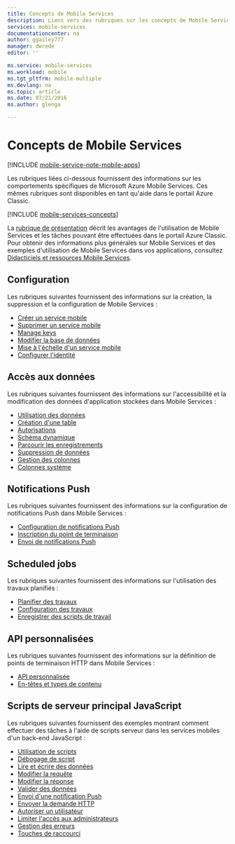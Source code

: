 ```yaml
---
title: Concepts de Mobile Services
description: Liens vers des rubriques sur les concepts de Mobile Services dans le volet d'aide dans le portail Azure Classic.
services: mobile-services
documentationcenter: na
author: ggailey777
manager: dwrede
editor: ''

ms.service: mobile-services
ms.workload: mobile
ms.tgt_pltfrm: mobile-multiple
ms.devlang: na
ms.topic: article
ms.date: 07/21/2016
ms.author: glenga

---
```

# Concepts de Mobile Services
[!INCLUDE [mobile-service-note-mobile-apps](../../includes/mobile-services-note-mobile-apps.md)]

Les rubriques liées ci-dessous fournissent des informations sur les comportements spécifiques de Microsoft Azure Mobile Services. Ces mêmes rubriques sont disponibles en tant qu'aide dans le portail Azure Classic.

[!INCLUDE [mobile-services-concepts](../../includes/mobile-services-concepts.md)]

La [rubrique de présentation](https://msdn.microsoft.com/library/azure/jj193167.aspx) décrit les avantages de l'utilisation de Mobile Services et les tâches pouvant être effectuées dans le portail Azure Classic. Pour obtenir des informations plus générales sur Mobile Services et des exemples d'utilisation de Mobile Services dans vos applications, consultez [Didacticiels et ressources Mobile Services](https://azure.microsoft.com/documentation/services/mobile-services/).

## Configuration
Les rubriques suivantes fournissent des informations sur la création, la suppression et la configuration de Mobile Services :

* [Créer un service mobile](https://msdn.microsoft.com/library/azure/jj193169.aspx)
* [Supprimer un service mobile](https://msdn.microsoft.com/library/azure/jj193173.aspx)
* [Manage keys](https://msdn.microsoft.com/library/azure/jj193164.aspx)
* [Modifier la base de données](https://msdn.microsoft.com/library/azure/jj193170.aspx)
* [Mise à l'échelle d'un service mobile](https://msdn.microsoft.com/library/azure/jj193178.aspx)
* [Configurer l'identité](https://msdn.microsoft.com/library/azure/jj591527.aspx)

## Accès aux données
Les rubriques suivantes fournissent des informations sur l'accessibilité et la modification des données d'application stockées dans Mobile Services :

* [Utilisation des données](https://msdn.microsoft.com/library/azure/jj631634.aspx)
* [Création d'une table](https://msdn.microsoft.com/library/azure/jj193162.aspx)
* [Autorisations](https://msdn.microsoft.com/library/azure/jj193161.aspx)
* [Schéma dynamique](https://msdn.microsoft.com/library/azure/jj193175.aspx)
* [Parcourir les enregistrements](https://msdn.microsoft.com/library/azure/jj193171.aspx)
* [Suppression de données](https://msdn.microsoft.com/library/azure/jj908633.aspx)
* [Gestion des colonnes](https://msdn.microsoft.com/library/azure/jj193177.aspx)
* [Colonnes système](https://msdn.microsoft.com/library/azure/dn518225.aspx)

## Notifications Push
Les rubriques suivantes fournissent des informations sur la configuration de notifications Push dans Mobile Services :

* [Configuration de notifications Push](https://msdn.microsoft.com/library/azure/jj591526.aspx)
* [Inscription du point de terminaison](https://msdn.microsoft.com/library/azure/dn771685.aspx)
* [Envoi de notifications Push](https://msdn.microsoft.com/library/azure/jj631630.aspx)

## Scheduled jobs
Les rubriques suivantes fournissent des informations sur l'utilisation des travaux planifiés :

* [Planifier des travaux](https://msdn.microsoft.com/library/azure/jj860528.aspx)
* [Configuration des travaux](https://msdn.microsoft.com/library/azure/jj899833.aspx)
* [Enregistrer des scripts de travail](https://msdn.microsoft.com/library/azure/jj899832.aspx)

## API personnalisées
Les rubriques suivantes fournissent des informations sur la définition de points de terminaison HTTP dans Mobile Services :

* [API personnalisée](https://msdn.microsoft.com/library/azure/dn280974.aspx)
* [En-têtes et types de contenu](https://msdn.microsoft.com/library/azure/dn303369.aspx)

## Scripts de serveur principal JavaScript
Les rubriques suivantes fournissent des exemples montrant comment effectuer des tâches à l'aide de scripts serveur dans les services mobiles d'un back-end JavaScript :

* [Utilisation de scripts](https://msdn.microsoft.com/library/azure/jj193174.aspx)
* [Débogage de script](https://msdn.microsoft.com/library/azure/jj631636.aspx)
* [Lire et écrire des données](https://msdn.microsoft.com/library/azure/jj631640.aspx)
* [Modifier la requête](https://msdn.microsoft.com/library/azure/jj631635.aspx)
* [Modifier la réponse](https://msdn.microsoft.com/library/azure/jj631631.aspx)
* [Valider des données](https://msdn.microsoft.com/library/azure/jj631638.aspx)
* [Envoi d'une notification Push](https://msdn.microsoft.com/library/azure/jj631630.aspx)
* [Envoyer la demande HTTP](https://msdn.microsoft.com/library/azure/jj631641.aspx)
* [Autoriser un utilisateur](https://msdn.microsoft.com/library/azure/jj631637.aspx)
* [Limiter l'accès aux administrateurs](https://msdn.microsoft.com/library/azure/jj712649.aspx)
* [Gestion des erreurs](https://msdn.microsoft.com/library/azure/jj631632.aspx)
* [Touches de raccourci](https://msdn.microsoft.com/library/azure/jj552469.aspx)

<!---HONumber=AcomDC_0727_2016-->